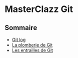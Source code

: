 # MasterClazz Git

<!-- .slide: class="page-title" -->



## Sommaire

<!-- .slide: id="master-toc" class="toc" -->

- [Git log](#/1)
- [La plomberie de Git](#/2)
- [Les entrailles de Git](#/3)
